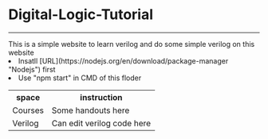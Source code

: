 # Digital-Logic-Tutorial
<HR>
This is a simple website to learn verilog and do some simple verilog on this website<BR>
<li>Insatll [URL](https://nodejs.org/en/download/package-manager "Nodejs") first</li>
<li>Use "npm start" in CMD of this floder</li>
<table>
  <tr><th>space</th><th>instruction</th></tr>
  <tr><td>Courses</td><td>Some handouts here</td></tr>
  <tr><td>Verilog</td><td>Can edit verilog code here</td></tr>
</table>
